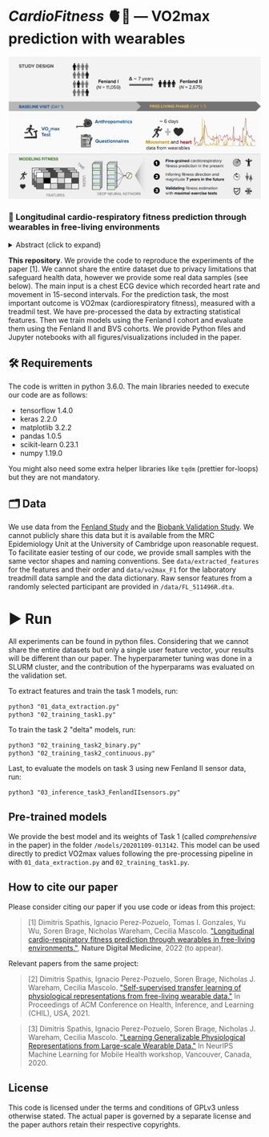 # _CardioFitness_ 🫀💪 — VO2max prediction with wearables
![header image](https://github.com/sdimi/cardiofitness/blob/main/data/study_overview.png)

### 📖 Longitudinal cardio-respiratory fitness prediction through wearables in free-living environments

<details><summary>Abstract (click to expand)</summary>
<p>

Cardiorespiratory fitness is an established predictor of metabolic disease and mortality. Fitness is directly measured as maximal oxygen consumption (VO2max), or indirectly assessed using heart rate responses to standard exercise tests. However, such testing is costly and burdensome because it requires specialized equipment such as treadmills and oxygen masks, limiting its utility. In this work, we design algorithms and models that convert raw wearable sensor data into cardiorespiratory fitness estimates. We validate these estimates' ability to capture fitness profiles in free-living conditions (N=11,059), along with a longitudinal cohort (N=2,675), and a third external cohort (N=181) who underwent maximal VO2max testing, the gold standard measurement of fitness. Our results show that the combination of wearables and other biomarkers as inputs to neural networks yields a strong correlation to ground truth in a holdout sample (r = 0.82, 95CI 0.80-0.83), outperforming other approaches and models and detects fitness change over time (e.g., after 7 years). We also show how the model's latent space can be used for fitness-aware patient subtyping paving the way to scalable interventions and personalized trial recruitment. These results demonstrate the value of wearables for fitness estimation that today can be measured only with laboratory tests.

</p>
</details>

**This repository**. We provide the code to reproduce the experiments of the paper [1]. We cannot share the entire dataset due to privacy limitations that safeguard health data, however we provide some real data samples (see below). The main input is a chest ECG device which recorded heart rate and movement in 15-second intervals. For the prediction task, the most important outcome is VO2max (cardiorespiratory fitness), measured with a treadmil test. We have pre-processed the data by extracting statistical features. Then we train models using the Fenland I cohort and evaluate them using the Fenland II and BVS cohorts. We provide Python files and Jupyter notebooks with all figures/visualizations included in the paper.

## 🛠️ Requirements
The code is written in python 3.6.0. The main libraries needed to execute our code are as follows:

 - tensorflow 1.4.0
 - keras 2.2.0
 - matplotlib 3.2.2
 - pandas 1.0.5
 - scikit-learn 0.23.1
 - numpy 1.19.0
 
You might also need some extra helper libraries like `tqdm` (prettier for-loops) but they are not mandatory.

## 🗂️ Data 
We use data from the [Fenland Study](https://www.mrc-epid.cam.ac.uk/research/studies/fenland/) and the [Biobank Validation Study](https://www.mrc-epid.cam.ac.uk/research/studies/uk-biobank-validation/). We cannot publicly share this data but it is available from the MRC Epidemiology Unit at the University of Cambridge upon reasonable request. To facilitate easier testing of our code, we provide small samples with the same vector shapes and naming conventions. See ``data/extracted_features`` for the features and their order and ``data/vo2max_F1`` for the laboratory treadmill data sample and the data dictionary. Raw sensor features from a randomly selected participant are provided in ``/data/FL_511496R.dta``.

 
# ▶️ Run
All experiments can be found in python files. Considering that we cannot share the entire datasets but only a single user feature vector, your results will be different than our paper. The hyperparameter tuning was done in a SLURM cluster, and the contribution of the hyperparams was evaluated on the validation set. 

To extract features and train the task 1 models, run: 

    python3 "01_data_extraction.py"
    python3 "02_training_task1.py"
    
To train the task 2 "delta" models, run:

    python3 "02_training_task2_binary.py"
    python3 "02_training_task2_continuous.py"

Last, to evaluate the models on task 3 using new Fenland II sensor data, run:

    python3 "03_inference_task3_FenlandIIsensors.py"


## Pre-trained models

We provide the best model and its weights of Task 1 (called _comprehensive_ in the paper) in the folder ``/models/20201109-013142``. This model can be used directly to predict VO2max values following the pre-processing pipeline in with ``01_data_extraction.py`` and ``02_training_task1.py``.

## How to cite our paper 

Please consider citing our paper if you use code or ideas from this project:

> [1]  Dimitris Spathis, Ignacio Perez-Pozuelo, Tomas I. Gonzales, Yu Wu, Soren Brage, Nicholas Wareham, Cecilia Mascolo. ["Longitudinal cardio-respiratory fitness prediction through wearables in free-living environments."](https://arxiv.org/abs/2205.03116), **Nature Digital Medicine**, 2022 (to appear).

Relevant papers from the same project:

> [2]  Dimitris Spathis, Ignacio Perez-Pozuelo, Soren Brage, Nicholas J. Wareham, Cecilia Mascolo. ["Self-supervised transfer learning of physiological representations from free-living wearable data."](https://dl.acm.org/doi/10.1145/3450439.3451863) In Proceedings of ACM Conference on Health, Inference, and Learning (CHIL), USA, 2021.

> [3] Dimitris Spathis, Ignacio Perez-Pozuelo, Soren Brage, Nicholas J. Wareham, Cecilia Mascolo. ["Learning Generalizable Physiological Representations from Large-scale Wearable Data."](https://arxiv.org/pdf/2011.04601.pdf) In NeurIPS Machine Learning for Mobile Health workshop, Vancouver, Canada, 2020.

## License

This code is licensed under the terms and conditions of GPLv3 unless otherwise stated. The actual paper is governed by a separate license and the paper authors retain their respective copyrights.



